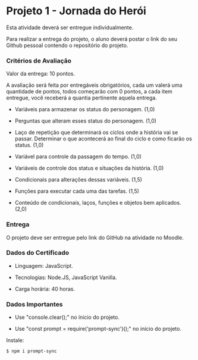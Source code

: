 # Projeto 1 - Jornada do Herói

Esta atividade deverá ser entregue individualmente.

Para realizar a entrega do projeto, o aluno deverá postar o link do seu Github pessoal contendo o repositório do projeto.

### Critérios de Avaliação

Valor da entrega: 10 pontos.

A avaliação será feita por entregáveis obrigatórios, cada um valerá uma quantidade de pontos, todos começarão com 0 pontos, a cada item entregue, você receberá a quantia pertinente aquela entrega.

* Variáveis para armazenar os status do personagem. (1,0)

* Perguntas que alteram esses status do personagem. (1,0)

* Laço de repetição que determinará os ciclos onde a história vai se passar. Determinar o que acontecerá ao final do ciclo e como ficarão os status. (1,0)

* Variável para controle da passagem do tempo. (1,0)

* Variáveis de controle dos status e situações da história. (1,0)

* Condicionais para alterações dessas variáveis. (1,5)

* Funções para executar cada uma das tarefas. (1,5)

* Conteúdo de condicionais, laços, funções e objetos bem aplicados. (2,0)

### Entrega

O projeto deve ser entregue pelo link do GitHub na atividade no Moodle.

### Dados do Certificado

* Linguagem: JavaScript.

* Tecnologias: Node.JS, JavaScript Vanilla.

* Carga horária: 40 horas.

### Dados Importantes

* Use "console.clear();" no ínicio do projeto.

* Use "const prompt = require('prompt-sync')();" no início do projeto.

Instale:
```
$ npm i prompt-sync
```